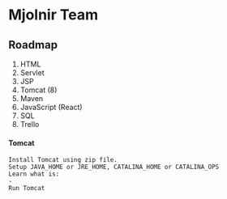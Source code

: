 # Mjolnir Team

## Roadmap 
1. HTML
2. Servlet
3. JSP
4. Tomcat (8)
5. Maven
6. JavaScript (React)
7. SQL
8. Trello

#### Tomcat
    Install Tomcat using zip file.
    Setup JAVA_HOME or JRE_HOME, CATALINA_HOME or CATALINA_OPS
    Learn what is:
    - 
    Run Tomcat